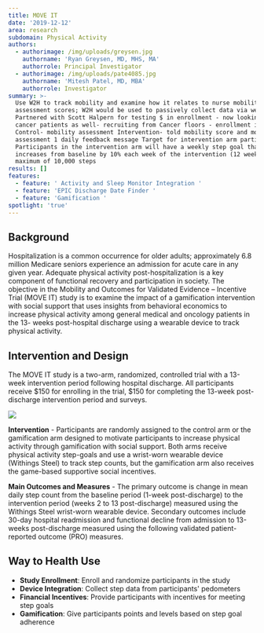 ```yaml
---
title: MOVE IT
date: '2019-12-12'
area: research
subdomain: Physical Activity
authors:
  - authorimage: /img/uploads/greysen.jpg
    authorname: 'Ryan Greysen, MD, MHS, MA'
    authorrole: Principal Investigator
  - authorimage: /img/uploads/pate4085.jpg
    authorname: 'Mitesh Patel, MD, MBA'
    authorrole: Investigator
summary: >-
  Use W2H to track mobility and examine how it relates to nurse mobility
  assessment scores; W2H would be used to passively collect data via wearable.
  Partnered with Scott Halpern for testing $ in enrollment - now looking at
  cancer patients as well- recruiting from Cancer floors - enrollment incentives
  Control- mobility assessment Intervention- told mobility score and mobility
  assessment 1 daily feedback message Target for intervention arm participants:
  Participants in the intervention arm will have a weekly step goal that
  increases from baseline by 10% each week of the intervention (12 weeks) with a
  maximum of 10,000 steps
results: []
features:
  - feature: ' Activity and Sleep Monitor Integration '
  - feature: 'EPIC Discharge Date Finder '
  - feature: 'Gamification '
spotlight: 'true'
---
```

## Background

Hospitalization is a common occurrence for older adults; approximately 6.8 million Medicare seniors experience an admission for acute care in any given year. Adequate physical activity post-hospitalization is a key component of functional recovery and participation in society. The objective in the Mobility and Outcomes for Validated Evidence – Incentive Trial (MOVE IT) study is to examine the impact of a gamification intervention with social support that uses insights from behavioral economics to increase physical activity among general medical and oncology patients in the 13- weeks post-hospital discharge using a wearable device to track physical activity.

## Intervention and Design

The MOVE IT study is a two-arm, randomized, controlled trial with a 13-week intervention period following hospital discharge. All participants receive $150 for enrolling in the trial, $150 for completing the 13-week post-discharge intervention period and surveys.

![](/img/uploads/1-s2.0-s1551714419306275-gr1.jpg)

**Intervention** - Participants are randomly assigned to the control arm or the gamification arm designed to motivate participants to increase physical activity through gamification with social support. Both arms receive physical activity step-goals and use a wrist-worn wearable device (Withings Steel) to track step counts, but the gamification arm also receives the game-based supportive social incentives.

**Main Outcomes and Measures** - The primary outcome is change in mean daily step count from the baseline period (1-week post-discharge) to the intervention period (weeks 2 to 13 post-discharge) measured using the Withings Steel wrist-worn wearable device. Secondary outcomes include 30-day hospital readmission and functional decline from admission to 13-weeks post-discharge measured using the following validated patient-reported outcome (PRO) measures.

## Way to Health Use

* **Study Enrollment**: Enroll and randomize participants in the study
* **Device Integration**: Collect step data from participants' pedometers
* **Financial Incentives**: Provide participants with incentives for meeting step goals
* **Gamification**: Give participants points and levels based on step goal adherence
